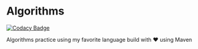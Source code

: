 # Algorithms

[![Codacy Badge](https://api.codacy.com/project/badge/Grade/232ada081e8541d99ef585722f76b033)](https://app.codacy.com/manual/ohbus/Algorithms?utm_source=github.com&utm_medium=referral&utm_content=ohbus/Algorithms&utm_campaign=Badge_Grade_Settings)

Algorithms practice using my favorite language build with :heart: using Maven
